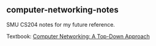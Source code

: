 computer-networking-notes
---

SMU CS204 notes for my future reference.

Textbook: [Computer Networking: A Top-Down Approach](http://gaia.cs.umass.edu/kurose_ross/index.php)